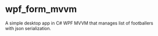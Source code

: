 # wpf_form_mvvm
A simple desktop app in C# WPF MVVM that manages list of footballers with json serialization.
